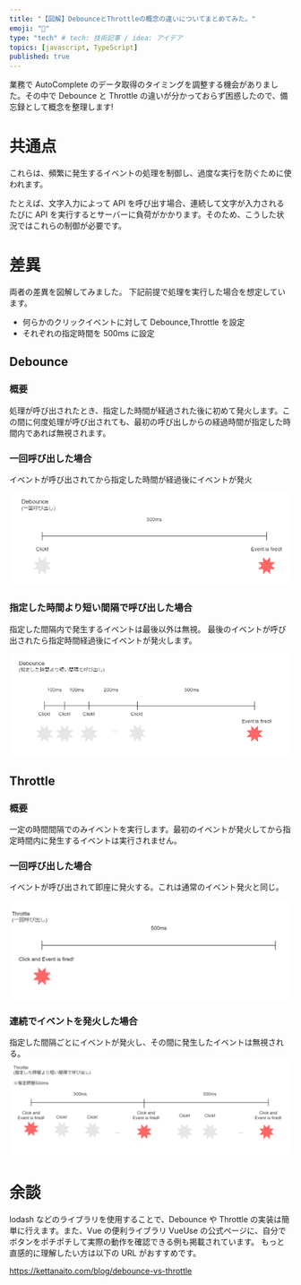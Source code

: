 ```yaml
---
title: "【図解】DebounceとThrottleの概念の違いについてまとめてみた。"
emoji: "🐷"
type: "tech" # tech: 技術記事 / idea: アイデア
topics: [javascript, TypeScript]
published: true
---
```


業務で AutoComplete のデータ取得のタイミングを調整する機会がありました。その中で Debounce と Throttle の違いが分かっておらず困惑したので、備忘録として概念を整理します!

# 共通点

これらは、頻繁に発生するイベントの処理を制御し、過度な実行を防ぐために使われます。

たとえば、文字入力によって API を呼び出す場合、連続して文字が入力されるたびに API を実行するとサーバーに負荷がかかります。そのため、こうした状況ではこれらの制御が必要です。

# 差異

両者の差異を図解してみました。
下記前提で処理を実行した場合を想定しています。

- 何らかのクリックイベントに対して Debounce,Throttle を設定
- それぞれの指定時間を 500ms に設定

## Debounce

### 概要

処理が呼び出されたとき、指定した時間が経過された後に初めて発火します。この間に何度処理が呼び出されても、最初の呼び出しからの経過時間が指定した時間内であれば無視されます。

### 一回呼び出した場合

イベントが呼び出されてから指定した時間が経過後にイベントが発火

![alt text](/images/debounce/debounce-once.png)

### 指定した時間より短い間隔で呼び出した場合

指定した間隔内で発生するイベントは最後以外は無視。
最後のイベントが呼び出されたら指定時間経過後にイベントが発火します。

![alt text](/images/debounce/debounce-multi.png)

## Throttle

### 概要

一定の時間間隔でのみイベントを実行します。最初のイベントが発火してから指定時間内に発生するイベントは実行されません。

### 一回呼び出した場合

イベントが呼び出されて即座に発火する。これは通常のイベント発火と同じ。

![alt text](/images/debounce/throttle-once.png)

### 連続でイベントを発火した場合

指定した間隔ごとにイベントが発火し、その間に発生したイベントは無視される。
![alt text](/images/debounce/thorottle-multi.png)

# 余談

lodash などのライブラリを使用することで、Debounce や Throttle の実装は簡単に行えます。また、Vue の便利ライブラリ VueUse の公式ページに、自分でボタンをポチポチして実際の動作を確認できる例も掲載されています。
もっと直感的に理解したい方は以下の URL がおすすめです。

https://kettanaito.com/blog/debounce-vs-throttle
